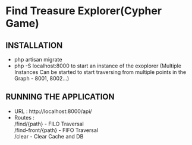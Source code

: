 # Find Treasure Explorer(Cypher Game)

## INSTALLATION
- php artisan migrate 
- php -S localhost:8000 to start an instance of the exoplorer (Multiple Instances Can be started to start traversing from multiple points in the Graph - 8001, 8002...)

## RUNNING THE APPLICATION
- URL : http://localhost:8000/api/
- Routes : </br>
/find/{path} - FILO Traversal</br>
/find-front/{path} - FIFO Traversal</br>
/clear - Clear Cache and DB</br>
